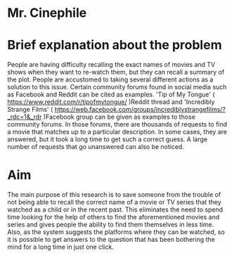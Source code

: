 # Mr. Cinephile

# Brief explanation about the problem
People are having difficulty recalling the exact names of movies and TV shows when they want
to re-watch them, but they can recall a summary of the plot. People are accustomed to taking
several different actions as a solution to this issue. Certain community forums found in social
media such as Facebook and Reddit can be cited as examples. 'Tip of My Tongue' ( https://www.reddit.com/r/tipofmytongue/ )Reddit
thread and 'Incredibly Strange Films' ( https://web.facebook.com/groups/incrediblystrangefilms/?_rdc=1&_rdr )Facebook group can be given as examples to those
community forums. In those forums, there are thousands of requests to find a movie that
matches up to a particular description. In some cases, they are answered, but it took a long
time to get such a correct guess. A large number of requests that go unanswered can also be
noticed.

# Aim
The main purpose of this research is to save someone from the trouble of not being able to
recall the correct name of a movie or TV series that they watched as a child or in the recent
past. This eliminates the need to spend time looking for the help of others to find the
aforementioned movies and series and gives people the ability to find them themselves in less
time. Also, as the system suggests the platforms where they can be watched, so it is possible to
get answers to the question that has been bothering the mind for a long time in just one click.


